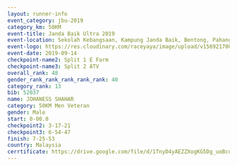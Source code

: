 ```yaml
---
layout: runner-info 
event_category: jbu-2019 
category_km: 50KM 
event-title: Janda Baik Ultra 2019 
event-location: Sekolah Kebangsaan, Kampung Janda Baik, Bentong, Pahang, Malaysia 
event-logo: https://res.cloudinary.com/raceyaya/image/upload/v1569217009/logo/janda-baik_vch1pc.jpg 
event-date: 2019-09-14 
checkpoint-name2: Split 1 E Farm 
checkpoint-name3: Split 2 ATV 
overall_rank: 48
gender_rank_rank_rank_rank_rank: 40
category_rank: 13
bib: 52037
name: JOHANESS SHAHAR
category: 50KM Men Veteran
gender: Male
start: 0-00.0
checkpoint2: 3-17-21
checkpoint3: 6-54-47
finish: 7-25-53
country: Malaysia
cerrtificate: https://drive.google.com/file/d/1TnyD4yAEZZXogKG5Dg_uoBcuQbemcjcY/view?usp=sharing
---
```

